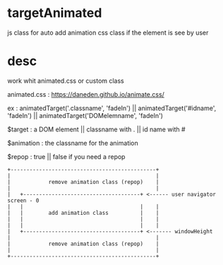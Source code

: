 # targetAnimated
js class for auto add animation css class if the element is see by user

# desc
work whit animated.css or custom class

animated.css : https://daneden.github.io/animate.css/


ex : animatedTarget('.classname', 'fadeIn') || animatedTarget('#idname', 'fadeIn') || animatedTarget('DOMelemname', 'fadeIn')


$target : a DOM element || classname with . || id name with #

$animation : the classname for the animation

$repop : true || false if you need a repop

```
+----------------------------------------------+
|                                              |
|            remove animation class (repop)    |
|                                              |
|   +-------------------------------------+ <------ user navigator screen - 0
|   |                                     |    |
|   |        add animation class          |    |
|   |                                     |    |
|   |                                     |    |
|   +-------------------------------------+ <------- windowHeight
|                                              |
|            remove animation class (repop)    |
|                                              |
+----------------------------------------------+
```
